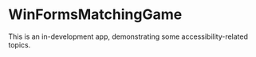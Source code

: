# WinFormsMatchingGame

This is an in-development app, demonstrating some accessibility-related topics.
 